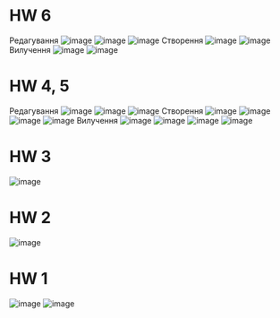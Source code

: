 # HW 6
Редагування
![image](https://user-images.githubusercontent.com/67063105/219389928-f62e9a9a-6c66-45fa-8799-d36416245b21.png)
![image](https://user-images.githubusercontent.com/67063105/219390020-349c3762-1378-4088-b39f-1d4cc6b9e7de.png)
![image](https://user-images.githubusercontent.com/67063105/219391554-5aa857bc-40a2-483d-9c57-b9f16ed55ae1.png)
Створення
![image](https://user-images.githubusercontent.com/67063105/219393777-135d18ea-9fe2-40e7-999f-9676dd99450d.png)
![image](https://user-images.githubusercontent.com/67063105/219393873-0bfbec93-0d52-4f2b-8a3c-55a2fe385362.png)
Вилучення
![image](https://user-images.githubusercontent.com/67063105/219394146-4436e5c0-b6fa-4d64-815f-d108fd618279.png)
![image](https://user-images.githubusercontent.com/67063105/219394205-6f846324-43df-49e0-96f4-7f569af1528f.png)


# HW 4, 5
Редагування
![image](https://user-images.githubusercontent.com/67063105/219349792-d8026c74-1887-4759-95e1-32ffd13e6338.png)
![image](https://user-images.githubusercontent.com/67063105/219349867-b34f9903-1768-4019-8141-90766a3c9eb4.png)
![image](https://user-images.githubusercontent.com/67063105/219349946-29dfab98-2af0-4605-a8ac-6c3a7eec46d0.png)
Створення
![image](https://user-images.githubusercontent.com/67063105/219350019-8c7f22a2-e0cd-470c-9818-2e25416039c7.png)
![image](https://user-images.githubusercontent.com/67063105/219350157-0258460e-6f9a-4491-b2aa-b330722cc304.png)
![image](https://user-images.githubusercontent.com/67063105/219350184-bea0ef3c-bed2-412e-8bba-1f9e79be8041.png)
![image](https://user-images.githubusercontent.com/67063105/219350250-60ac2966-ff08-4d72-ad86-bc6548e954bf.png)
Вилучення
![image](https://user-images.githubusercontent.com/67063105/219350298-0d2d5b0a-1209-40db-ac39-5518f06eb13f.png)
![image](https://user-images.githubusercontent.com/67063105/219350333-a84388d8-63d3-4e3e-9757-d3424e9f9f37.png)
![image](https://user-images.githubusercontent.com/67063105/219350360-5bd582c5-40a2-484a-8a86-cadc398b36af.png)
![image](https://user-images.githubusercontent.com/67063105/219350429-c3cc0a38-5c7a-4aa9-ac8c-a3165e237fa5.png)


# HW 3
![image](https://user-images.githubusercontent.com/67063105/217779449-7961d1ea-356d-42f1-a507-cb61dbc72bc2.png)

# HW 2
![image](https://user-images.githubusercontent.com/67063105/217577992-267e7e17-bd78-41e1-9c22-9f59f446a252.png)

# HW 1
![image](https://user-images.githubusercontent.com/67063105/217527430-9a5860c1-419c-4dda-bf42-20c00f2036b0.png)
![image](https://user-images.githubusercontent.com/67063105/217527462-fb7290f8-21db-4c82-b1c9-c4c08b73375b.png)
